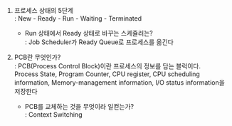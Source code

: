 1. 프로세스 상태의 5단계  
: New - Ready - Run - Waiting - Terminated  
	- Run 상태에서 Ready 상태로 바꾸는 스케쥴러는?  
	: Job Scheduler가 Ready Queue로 프로세스를 옮긴다

2. PCB란 무엇인가?  
: PCB(Process Control Block)이란 프로세스의 정보를 담는 블럭이다.  
  Process State, Program Counter, CPU register, CPU scheduling information, Memory-management information, I/O status information을 저장한다
	- PCB를 교체하는 것을 무엇이라 일컫는가?  
	: Context Switching
	

